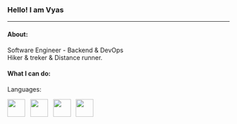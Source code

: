 <!-- in your header -->
<link rel="stylesheet" href="https://cdn.jsdelivr.net/gh/devicons/devicon@master/devicon.min.css">

<!-- in your body -->
<i width="40px" height="50" class="devicon-typescript-plain colored"></i>

### Hello! I am Vyas
-----------------------------------

#### About: 

Software Engineer - Backend & DevOps \
Hiker & treker & Distance runner. 

#### What I can do: 

Languages: 


<img src="https://devicon.dev/devicon.git/icons/nodejs/nodejs-original-wordmark.svg" width="40px"> &nbsp; <img src="https://devicon.dev/devicon.git/icons/javascript/javascript-original.svg" width="40px"> &nbsp;  <img src="https://devicon.dev/devicon.git/icons/typescript/typescript-original.svg" width="40px"> &nbsp; <img src="https://devicon.dev/devicon.git/icons/go/go-original.svg" width="40px"> &nbsp; 